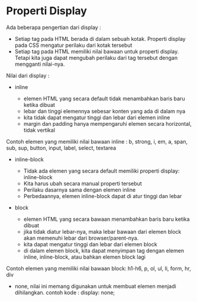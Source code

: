 # Properti Display

Ada beberapa pengertian dari display :

- Setiap tag pada HTML berada di dalam sebuah kotak. Properti display pada CSS mengatur perilaku dari kotak tersebut
- Setiap tag pada HTML memiliki nilai bawaan untuk properti display. Tetapi kita juga dapat mengubah perilaku dari tag tersebut dengan mengganti nilai-nya.

Nilai dari display :

- inline

  - elemen HTML yang secara default tidak menambahkan baris baru ketika dibuat
  - lebar dan tinggi elemennya sebesar konten yang ada di dalam nya
  - kita tidak dapat mengatur tinggi dan lebar dari elemen inline
  - margin dan padding hanya mempengaruhi elemen secara horizontal, tidak vertikal

Contoh elemen yang memiliki nilai bawaan inline :
b, strong, i, em, a, span, sub, sup, button, input, label, select, textarea

- inline-block

  - Tidak ada elemen yang secara default memiliki properti display: inline-block
  - Kita harus ubah secara manual properti tersebut
  - Perilaku dasarnya sama dengan elemen inline
  - Perbedaannya, elemen inline-block dapat di atur tinggi dan lebar

- block

  - elemen HTML yang secara bawaan menambahkan baris baru ketika dibuat
  - jika tidak diatur lebar-nya, maka lebar bawaan dari elemen block akan memenuhi lebar dari browser/parent-nya.
  - kita dapat mengatur tinggi dan lebar dari elemen block
  - di dalam elemen block, kita dapat menyimpan tag dengan elemen inline, inline-block, atau bahkan elemen block lagi

Contoh elemen yang memiliki nilai bawaan block:
h1-h6, p, ol, ul, li, form, hr, div

- none, nilai ini memang digunakan untuk membuat elemen menjadi dihilangkan. contoh kode : display: none;
